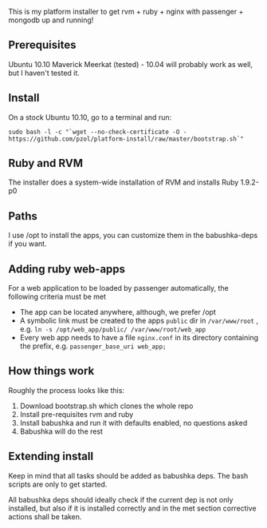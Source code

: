 This is my platform installer to get rvm + ruby + nginx with passenger + mongodb up and running!

## Prerequisites
Ubuntu 10.10 Maverick Meerkat (tested) - 10.04 will probably work as well, but I haven't tested it.

## Install
On a stock Ubuntu 10.10, go to a terminal and run:

    sudo bash -l -c "`wget --no-check-certificate -O - https://github.com/pzol/platform-install/raw/master/bootstrap.sh`"

## Ruby and RVM
The installer does a system-wide installation of RVM and installs Ruby 1.9.2-p0

## Paths
I use /opt to install the apps, you can customize them in the babushka-deps if you want.

## Adding ruby web-apps
For a web application to be loaded by passenger automatically, the following criteria must be met
 * The app can be located anywhere, although, we prefer /opt 
 * A symbolic link must be created to the apps `public` dir in `/var/www/root` , e.g. `ln -s /opt/web_app/public/ /var/www/root/web_app`
 * Every web app needs to have a file `nginx.conf` in its directory containing the prefix, e.g. `passenger_base_uri web_app;`

## How things work
Roughly the process looks like this:
 1. Download bootstrap.sh which clones the whole repo
 2. Install pre-requisites rvm and ruby
 3. Install babushka and run it with defaults enabled, no questions asked
 4. Babushka will do the rest

## Extending install
Keep in mind that all tasks should be added as babushka deps.
The bash scripts are only to get started. 

All babushka deps should ideally check if the current dep is not only installed, but also if it is installed correctly and in the met section corrective actions shall be taken.
